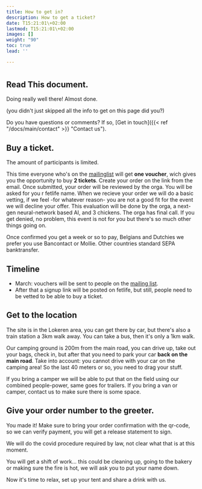 ```yaml
---
title: How to get in?
description: How to get a ticket?
date: T15:21:01\+02:00
lastmod: T15:21:01\+02:00
images: []
weight: "90"
toc: true
lead: ''

---
```

# 

## Read This document.

Doing really well there! Almost done.

(you didn't just skipped all the info to get on this page did you?)

Do you have questions or comments? If so, \[Get in touch\]({{< ref "/docs/main/contact" >}} "Contact us").

## Buy a ticket.

The amount of participants is limited.

This time everyone who's on the [mailinglist](/docs/main/contact) will get **one voucher**, wich gives you the opportunity to buy **2 tickets**. Create your order on the link from the email. Once submitted, your order will be reviewed by the orga. You will be asked for you r fetlife name.
When we recieve your order we will do a basic vetting, if we feel -for whatever reason- you are not a good fit for the event we will decline your offer. This evaluation will be done by the orga, a next-gen neural-network based AI, and 3 chickens. The orga has final call.
If you get denied, no problem, this event is not for you but there's so much other things going on.

Once confirmed you get a week or so to pay, Belgians and Dutchies we prefer you use Bancontact or Mollie. Other countries standard SEPA banktransfer.

## Timeline

* March: vouchers will be sent to people on the [mailing list](https://roguerope.be/pages/newsletter.html).
* After that a signup link will be posted on fetlife, but still, people need to be vetted to be able to buy a ticket.

## Get to the location

The site is in the Lokeren area, you can get there by car, but there's also a train station a 3km walk away. You can take a bus, then it's only a 1km walk.

Our camping ground is 200m from the main road, you can drive up, take out your bags, check in, but after that you need to park your car **back on the main road**. Take into account: you cannot drive with your car on the camping area! So the last 40 meters or so, you need to drag your stuff.

If you bring a camper we will be able to put that on the field using our combined people-power, same goes for trailers. If you bring a van or camper, contact us to make sure there is some space.

## Give your order number to the greeter.

You made it! Make sure to bring your order confirmation with the qr-code, so we can verify payment, you will get a release statement to sign.

We will do the covid procedure required by law, not clear what that is at this moment.

You will get a shift of work... this could be cleaning up, going to the bakery or making sure the fire is hot, we will ask you to put your name down.

Now it's time to relax, set up your tent and share a drink with us.